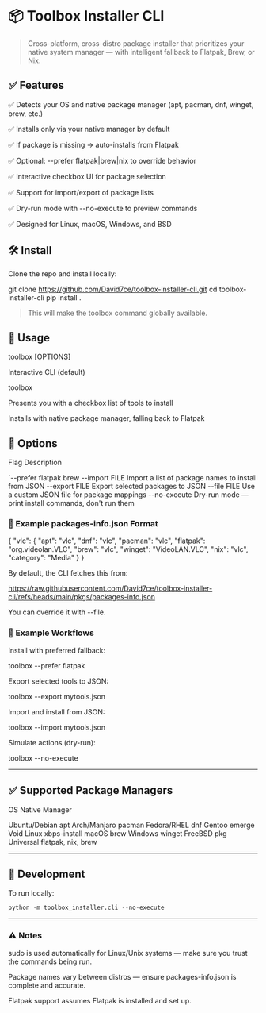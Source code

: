 # 📦 Toolbox Installer CLI

> Cross-platform, cross-distro package installer that prioritizes your native system manager — with intelligent fallback to Flatpak, Brew, or Nix.

## ✅ Features

✅ Detects your OS and native package manager (apt, pacman, dnf, winget, brew, etc.)

✅ Installs only via your native manager by default

✅ If package is missing → auto-installs from Flatpak

✅ Optional: --prefer flatpak|brew|nix to override behavior

✅ Interactive checkbox UI for package selection

✅ Support for import/export of package lists

✅ Dry-run mode with --no-execute to preview commands

✅ Designed for Linux, macOS, Windows, and BSD


## 🛠 Install

Clone the repo and install locally:

git clone https://github.com/David7ce/toolbox-installer-cli.git
cd toolbox-installer-cli
pip install .

> This will make the toolbox command globally available.


## 🚀 Usage

toolbox [OPTIONS]

Interactive CLI (default)

toolbox

Presents you with a checkbox list of tools to install

Installs with native package manager, falling back to Flatpak


## 🔧 Options

Flag	Description

`--prefer flatpak	brew
--import FILE	Import a list of package names to install from JSON
--export FILE	Export selected packages to JSON
--file FILE	Use a custom JSON file for package mappings
--no-execute	Dry-run mode — print install commands, don't run them


### 📁 Example packages-info.json Format

{
  "vlc": {
    "apt": "vlc",
    "dnf": "vlc",
    "pacman": "vlc",
    "flatpak": "org.videolan.VLC",
    "brew": "vlc",
    "winget": "VideoLAN.VLC",
    "nix": "vlc",
    "category": "Media"
  }
}

By default, the CLI fetches this from:

https://raw.githubusercontent.com/David7ce/toolbox-installer-cli/refs/heads/main/pkgs/packages-info.json

You can override it with --file.


### 🔄 Example Workflows

Install with preferred fallback:

toolbox --prefer flatpak

Export selected tools to JSON:

toolbox --export mytools.json

Import and install from JSON:

toolbox --import mytools.json

Simulate actions (dry-run):

toolbox --no-execute


---

## ✅ Supported Package Managers

OS	Native Manager

Ubuntu/Debian	apt
Arch/Manjaro	pacman
Fedora/RHEL	dnf
Gentoo	emerge
Void Linux	xbps-install
macOS	brew
Windows	winget
FreeBSD	pkg
Universal	flatpak, nix, brew

---

## 🧪 Development

To run locally:

```python
python -m toolbox_installer.cli --no-execute
```

---

### ⚠️ Notes

sudo is used automatically for Linux/Unix systems — make sure you trust the commands being run.

Package names vary between distros — ensure packages-info.json is complete and accurate.

Flatpak support assumes Flatpak is installed and set up.
